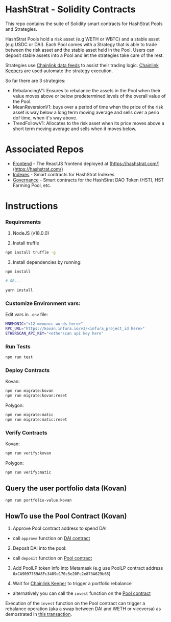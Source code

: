# HashStrat - Solidity Contracts

This repo contains the suite of Solidity smart contracts for HashStrat Pools and Strategies.

HashStrat Pools hold a risk asset (e.g WETH or WBTC) and a stable asset (e.g USDC or DAI).
Each Pool comes with a Strategy that is able to trade between the risk asset and the stable asset held in the Pool.
Users can deposit stable assets into a Pool and let the strategies take care of the rest.

Strategies use [Chainlink data feeds](https://docs.chain.link/docs/matic-addresses/) to assist their trading logic.
[Chainlink Keepers](https://docs.chain.link/docs/chainlink-keepers/introduction/) are used automate the strategy execution.

 So far there are 3 strategies:
 - RebalancingV1: Ensures to rebalance the assets in the Pool when their value moves above or below predetermined levels of the overall value of the Pool.
 - MeanReversionV1: buys over a period of time when the price of the risk asset is way below a long term moving average and sells over a perio dof time, when it's way above.
 - TrendFollowV1: Allocates to the risk asset when its price moves above a short term moving average and sells when it moves below.
 

# Associated Repos 

- [Frontend](https://github.com/cpascoli/hashstrat-frontend) - The ReactJS frontend deployed at [https://hashstrat.com/](https://hashstrat.com/)
- [Indexes](https://github.com/cpascoli/hashstrat-indexes) - Smart contracts for HashStrat Indexes
- [Governance](https://github.com/cpascoli/hashstrat-governance) - Smart contracts for the HashStrat DAO Token (HST), HST Farming Pool, etc.



# Instructions

### Requirements

1. NodeJS (v18.0.0) 

2. Install truffle

```bash
npm install truffle -g
```

3. Install dependencies by running:

```bash
npm install

# OR...

yarn install
```


### Customize Environment vars:

Edit vars in `.env` file:

```bash
MNEMONIC="<12 memonic words here>"
RPC_URL="https://kovan.infura.io/v3/<infura_project_id here>"
ETHERSCAN_API_KEY="<etherscan api key here"
```


### Run Tests

```bash
npm run test
```


### Deploy Contracts

Kovan:
```bash
npm run migrate:kovan
npm run migrate:kovan:reset
```

Polygon:
```bash
npm run migrate:matic
npm run migrate:matic:reset
```


### Verify Contracts

Kovan:
```bash
npm run verify:kovan  
```

Polygon:
```bash
npm run verify:matic
```

## Query the user portfolio data (Kovan)

```bash
npm run portfolio-value:kovan
```

## HowTo use the Pool Contract (Kovan)

1. Approve Pool contract address to spend DAI 
- call `approve` function on [DAI contract](https://kovan.etherscan.io/address/0x4f96fe3b7a6cf9725f59d353f723c1bdb64ca6aa#writeContract)

2. Deposit DAI into the pool:
- call `deposit` function on [Pool contract](https://kovan.etherscan.io/address/0x1d97C5B5241C7E9a6bDFf2faC5b6EA95B33E1275#writeContract)

3. Add PoolLP token info into Metamask (e.g use PoolLP contract address `0xCA9097759A8Fc3409e170c5e20Fc2e873A629b65`)

4. Wait for [Chainlink Keeper](https://keepers.chain.link/kovan/3387) to trigger a portfolio rebalance 
 - alternatively you can call the `invest` function on the [Pool contract](https://kovan.etherscan.io/address/0x4f96fe3b7a6cf9725f59d353f723c1bdb64ca6aa#writeContract)
 
 Execution of the `invest` function on the Pool contract can trigger a rebalance operation (aka a swap between DAI and WETH or viceversa) as demostrated in [this transaction](https://kovan.etherscan.io/tx/0x7cd5b8f334d48121713d6fe11280e164a78fafee0909648dd9254482d8e02a0f).





